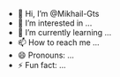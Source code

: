 - 👋 Hi, I’m @Mikhail-Gts
- 👀 I’m interested in ...
- 🌱 I’m currently learning ...
- 📫 How to reach me ...
- 😄 Pronouns: ...
- ⚡ Fun fact: ...

<!---
Mikhail-Gts/Mikhail-Gts is a ✨ special ✨ repository because its `README.md` (this file) appears on your GitHub profile.
You can click the Preview link to take a look at your changes.
--->
